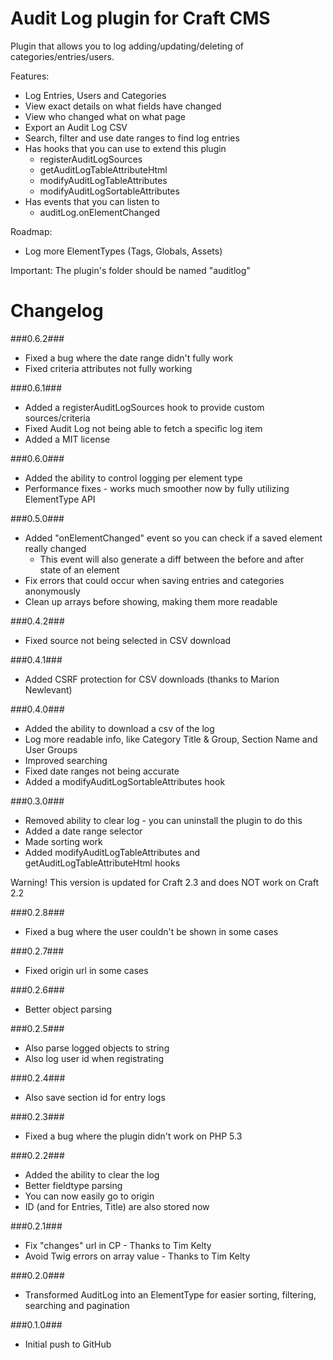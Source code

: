 Audit Log plugin for Craft CMS
=================

Plugin that allows you to log adding/updating/deleting of categories/entries/users.

Features:
 - Log Entries, Users and Categories
 - View exact details on what fields have changed
 - View who changed what on what page
 - Export an Audit Log CSV
 - Search, filter and use date ranges to find log entries
 - Has hooks that you can use to extend this plugin
   - registerAuditLogSources
   - getAuditLogTableAttributeHtml
   - modifyAuditLogTableAttributes
   - modifyAuditLogSortableAttributes
 - Has events that you can listen to
   - auditLog.onElementChanged

Roadmap:
 - Log more ElementTypes (Tags, Globals, Assets)

Important:
The plugin's folder should be named "auditlog"

Changelog
=================
###0.6.2###
 - Fixed a bug where the date range didn't fully work
 - Fixed criteria attributes not fully working

###0.6.1###
 - Added a registerAuditLogSources hook to provide custom sources/criteria
 - Fixed Audit Log not being able to fetch a specific log item
 - Added a MIT license

###0.6.0###
 - Added the ability to control logging per element type
 - Performance fixes - works much smoother now by fully utilizing ElementType API

###0.5.0###
 - Added "onElementChanged" event so you can check if a saved element really changed
   - This event will also generate a diff between the before and after state of an element
 - Fix errors that could occur when saving entries and categories anonymously
 - Clean up arrays before showing, making them more readable

###0.4.2###
 - Fixed source not being selected in CSV download

###0.4.1###
 - Added CSRF protection for CSV downloads (thanks to Marion Newlevant)

###0.4.0###
 - Added the ability to download a csv of the log
 - Log more readable info, like Category Title & Group, Section Name and User Groups
 - Improved searching
 - Fixed date ranges not being accurate
 - Added a modifyAuditLogSortableAttributes hook

###0.3.0###
 - Removed ability to clear log - you can uninstall the plugin to do this
 - Added a date range selector
 - Made sorting work
 - Added modifyAuditLogTableAttributes and getAuditLogTableAttributeHtml hooks

Warning! This version is updated for Craft 2.3 and does NOT work on Craft 2.2

###0.2.8###
 - Fixed a bug where the user couldn't be shown in some cases

###0.2.7###
 - Fixed origin url in some cases

###0.2.6###
 - Better object parsing

###0.2.5###
 - Also parse logged objects to string
 - Also log user id when registrating

###0.2.4###
 - Also save section id for entry logs

###0.2.3###
 - Fixed a bug where the plugin didn't work on PHP 5.3

###0.2.2###
 - Added the ability to clear the log
 - Better fieldtype parsing
 - You can now easily go to origin
 - ID (and for Entries, Title) are also stored now

###0.2.1###
 - Fix "changes" url in CP - Thanks to Tim Kelty
 - Avoid Twig errors on array value - Thanks to Tim Kelty

###0.2.0###
 - Transformed AuditLog into an ElementType for easier sorting, filtering, searching and pagination

###0.1.0###
 - Initial push to GitHub

